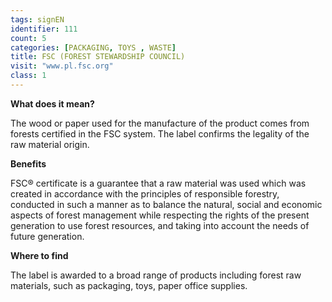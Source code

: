 ```yaml
---
tags: signEN
identifier: 111
count: 5
categories: [PACKAGING, TOYS , WASTE]
title: FSC (FOREST STEWARDSHIP COUNCIL)
visit: "www.pl.fsc.org"
class: 1
---
```

**What does it mean?**

The wood or paper used for the manufacture of the product comes from forests certified in the FSC system. The label confirms the legality of the raw material origin.

**Benefits**

FSC® certificate is a guarantee that a raw material was used which was created in accordance with the principles of responsible forestry, conducted in such a manner as to balance the natural, social and economic aspects of forest management while respecting the rights of the present generation to use forest resources, and taking into account the needs of future generation.

**Where to find**

The label is awarded to a broad range of products including forest raw materials, such as packaging, toys, paper office supplies.